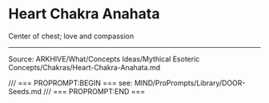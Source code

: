 # Heart Chakra Anahata

Center of chest; love and compassion

---
Source: ARKHIVE/What/Concepts Ideas/Mythical Esoteric Concepts/Chakras/Heart-Chakra-Anahata.md

/// === PROPROMPT:BEGIN ===
see: MIND/ProPrompts/Library/DOOR-Seeds.md
/// === PROPROMPT:END ===
